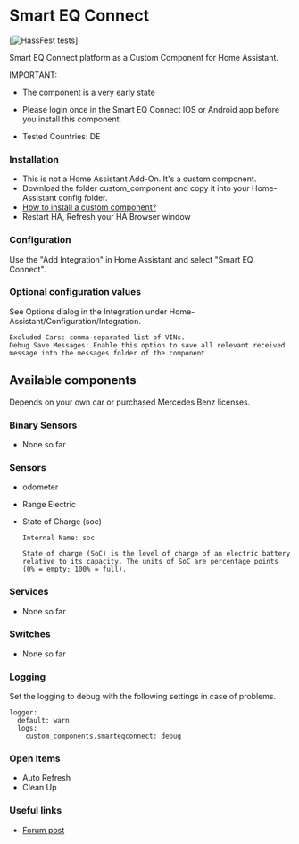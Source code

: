 

# Smart EQ Connect
[![HassFest tests](https://github.com/renenulschde/ha-smart-eq-connect/workflows/Validate%20with%20hassfest/badge.svg)]



Smart EQ Connect platform as a Custom Component for Home Assistant.

IMPORTANT:

* The component is a very early state

* Please login once in the Smart EQ Connect IOS or Android app before you install this component.

* Tested Countries: DE

### Installation
* This is not a Home Assistant Add-On. It's a custom component.
* Download the folder custom_component and copy it into your Home-Assistant config folder. 
* [How to install a custom component?](https://www.google.com/search?q=how+to+install+custom+components+home+assistant) 
* Restart HA, Refresh your HA Browser window
### Configuration

Use the "Add Integration" in Home Assistant and select "Smart EQ Connect".

### Optional configuration values

See Options dialog in the Integration under Home-Assistant/Configuration/Integration.

```
Excluded Cars: comma-separated list of VINs.
Debug Save Messages: Enable this option to save all relevant received message into the messages folder of the component
```

## Available components 
Depends on your own car or purchased Mercedes Benz licenses.


### Binary Sensors

* None so far


### Sensors

* odometer
 

* Range Electric


* State of Charge (soc)
  ```
  Internal Name: soc

  State of charge (SoC) is the level of charge of an electric battery relative to its capacity. The units of SoC are percentage points (0% = empty; 100% = full). 

  ```



### Services

* None so far


### Switches

* None so far


### Logging

Set the logging to debug with the following settings in case of problems.

```
logger:
  default: warn
  logs:
    custom_components.smarteqconnect: debug
```

### Open Items
* Auto Refresh
* Clean Up


### Useful links

* [Forum post](https://community.home-assistant.io/t/mercedes-me-component/41911)
